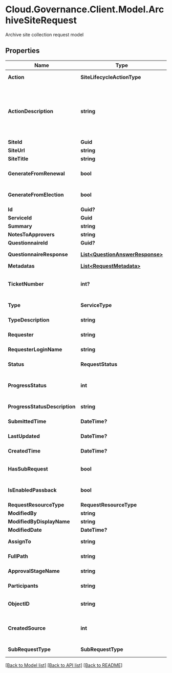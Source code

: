 # Cloud.Governance.Client.Model.ArchiveSiteRequest
Archive site collection request model
## Properties

Name | Type | Description | Notes
------------ | ------------- | ------------- | -------------
**Action** | **SiteLifecycleActionType** | Lifecycle management action type | [optional] 
**ActionDescription** | **string** | Description of lifecycle management actions. You can get all available description of lifecycle management actions by invoking the GetSiteLifecycleService api. | [optional] [readonly] 
**SiteId** | **Guid** | Site collection ID | [optional] 
**SiteUrl** | **string** | Site collection URL | [optional] 
**SiteTitle** | **string** | Site Title | [optional] 
**GenerateFromRenewal** | **bool** | If generate from renewal | [optional] [default to false]
**GenerateFromElection** | **bool** | If generate from election | [optional] [default to false]
**Id** | **Guid?** | Id of request. | [optional] 
**ServiceId** | **Guid** | Id of service. | [optional] 
**Summary** | **string** | Summary of request. | [optional] 
**NotesToApprovers** | **string** | Notes to approvers. | [optional] 
**QuestionnaireId** | **Guid?** | Id of questionnaire | [optional] 
**QuestionnaireResponse** | [**List&lt;QuestionAnswerResponse&gt;**](QuestionAnswerResponse.md) | Questionnaire question and answer of request. | [optional] 
**Metadatas** | [**List&lt;RequestMetadata&gt;**](RequestMetadata.md) | Metadata of request. | [optional] 
**TicketNumber** | **int?** | Ticket number of request. | [optional] [readonly] [default to 0]
**Type** | **ServiceType** | Service type of request. | [optional] [readonly] 
**TypeDescription** | **string** | Service type description of request. | [optional] [readonly] 
**Requester** | **string** | Requester display name. | [optional] [readonly] 
**RequesterLoginName** | **string** | Requester login name. | [optional] [readonly] 
**Status** | **RequestStatus** | Status of request. | [optional] [readonly] 
**ProgressStatus** | **int** | Progress status of request. | [optional] [readonly] [default to 0]
**ProgressStatusDescription** | **string** | Progress status description of request. | [optional] [readonly] 
**SubmittedTime** | **DateTime?** | Submitted time of request. | [optional] [readonly] 
**LastUpdated** | **DateTime?** | Last updated time of request. | [optional] [readonly] 
**CreatedTime** | **DateTime?** | Created time of request. | [optional] [readonly] 
**HasSubRequest** | **bool** | HasSubRequest | [optional] [default to false]
**IsEnabledPassback** | **bool** |  | [optional] [default to false]
**RequestResourceType** | **RequestResourceType** | RequestResourceType | [optional] 
**ModifiedBy** | **string** | ModifiedBy | [optional] 
**ModifiedByDisplayName** | **string** | ModifiedByDisplayName | [optional] 
**ModifiedDate** | **DateTime?** | ModifiedDate | [optional] 
**AssignTo** | **string** | Task assignee of request. | [optional] [readonly] 
**FullPath** | **string** | Object full path of request. | [optional] [readonly] 
**ApprovalStageName** | **string** | Approval stage name of request. | [optional] [readonly] 
**Participants** | **string** | Participants of request. | [optional] [readonly] 
**ObjectID** | **string** | Object full path/email/private channel of request. | [optional] [readonly] 
**CreatedSource** | **int** |  | [optional] [readonly] [default to 0]
**SubRequestType** | **SubRequestType** |  | [optional] [readonly] 

[[Back to Model list]](../README.md#documentation-for-models) [[Back to API list]](../README.md#documentation-for-api-endpoints) [[Back to README]](../README.md)

